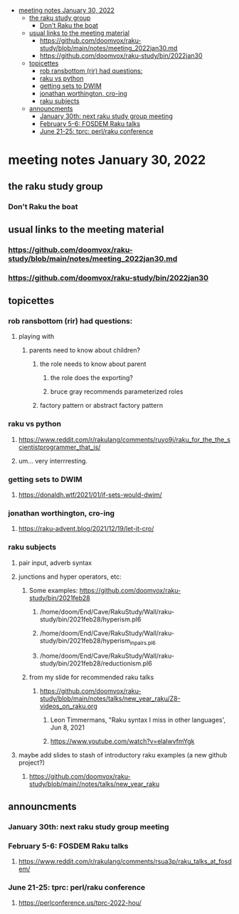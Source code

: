 - [meeting notes January 30, 2022](#orgc7aadd9)
  - [the raku study group](#org1d8c143)
    - [Don't Raku the boat](#org29fd319)
  - [usual links to the meeting material](#orgd681f14)
    - [<https://github.com/doomvox/raku-study/blob/main/notes/meeting_2022jan30.md>](#orgc86d905)
    - [<https://github.com/doomvox/raku-study/bin/2022jan30>](#orgfd72bf6)
  - [topicettes](#org390dbe7)
    - [rob ransbottom (rir) had questions:](#org98273be)
    - [raku vs python](#org989ac40)
    - [getting sets to DWIM](#org734e29c)
    - [jonathan worthington, cro-ing](#org81b1aa3)
    - [raku subjects](#org841ae4d)
  - [announcments](#orge0868dc)
    - [January 30th: next raku study group meeting](#orgfe5f0b0)
    - [February 5-6: FOSDEM Raku talks](#org6a8fb9e)
    - [June 21-25: tprc: perl/raku conference](#orgb429131)


<a id="orgc7aadd9"></a>

# meeting notes January 30, 2022


<a id="org1d8c143"></a>

## the raku study group


<a id="org29fd319"></a>

### Don't Raku the boat


<a id="orgd681f14"></a>

## usual links to the meeting material


<a id="orgc86d905"></a>

### <https://github.com/doomvox/raku-study/blob/main/notes/meeting_2022jan30.md>


<a id="orgfd72bf6"></a>

### <https://github.com/doomvox/raku-study/bin/2022jan30>


<a id="org390dbe7"></a>

## topicettes


<a id="org98273be"></a>

### rob ransbottom (rir) had questions:

1.  playing with

    1.  parents need to know about children?
    
        1.  the role needs to know about parent
        
            1.  the role does the exporting?
            
            2.  bruce gray recommends parameterized roles
        
        2.  factory pattern or abstract factory pattern


<a id="org989ac40"></a>

### raku vs python

1.  <https://www.reddit.com/r/rakulang/comments/ruyo9j/raku_for_the_the_scientistprogrammer_that_is/>

2.  um&#x2026; very interrresting.


<a id="org734e29c"></a>

### getting sets to DWIM

1.  <https://donaldh.wtf/2021/01/if-sets-would-dwim/>


<a id="org81b1aa3"></a>

### jonathan worthington, cro-ing

1.  <https://raku-advent.blog/2021/12/19/let-it-cro/>


<a id="org841ae4d"></a>

### raku subjects

1.  pair input, adverb syntax

2.  junctions and hyper operators, etc:

    1.  Some examples: <https://github.com/doomvox/raku-study/bin/2021feb28>
    
        1.  /home/doom/End/Cave/RakuStudy/Wall/raku-study/bin/2021feb28/hyperism.pl6
        
        2.  /home/doom/End/Cave/RakuStudy/Wall/raku-study/bin/2021feb28/hyperism<sub>in</sub><sub>pairs.pl6</sub>
        
        3.  /home/doom/End/Cave/RakuStudy/Wall/raku-study/bin/2021feb28/reductionism.pl6
    
    2.  from my slide for recommended raku talks
    
        1.  <https://github.com/doomvox/raku-study/blob/main/notes/talks/new_year_raku/Z8-videos_on_raku.org>
        
            1.  Leon Timmermans, "Raku syntax I miss in other languages', Jun 8, 2021
            
            2.  <https://www.youtube.com/watch?v=elalwvfmYgk>

3.  maybe add slides to stash of introductory raku examples (a new github project?)

    1.  <https://github.com/doomvox/raku-study/blob/main//notes/talks/new_year_raku>


<a id="orge0868dc"></a>

## announcments


<a id="orgfe5f0b0"></a>

### January 30th: next raku study group meeting


<a id="org6a8fb9e"></a>

### February 5-6: FOSDEM Raku talks

1.  <https://www.reddit.com/r/rakulang/comments/rsua3p/raku_talks_at_fosdem/>


<a id="orgb429131"></a>

### June 21-25: tprc: perl/raku conference

1.  <https://perlconference.us/tprc-2022-hou/>
